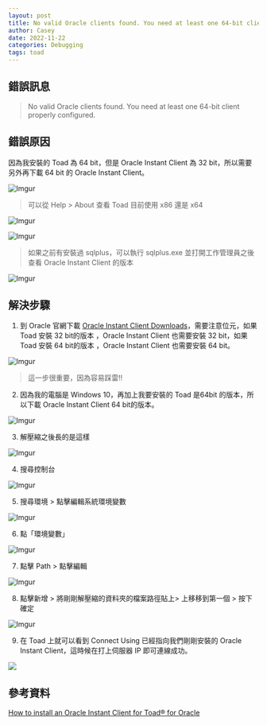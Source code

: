 ```yaml
---
layout: post
title: No valid Oracle clients found. You need at least one 64-bit client properly configured. | Toad for Oracle
author: Casey
date: 2022-11-22
categories: Debugging
tags: toad
---
```



## 錯誤訊息
> No valid Oracle clients found. You need at least one 64-bit client properly configured.

## 錯誤原因

因為我安裝的 Toad 為 64 bit，但是 Oracle Instant Client 為 32 bit，所以需要另外再下載  64 bit 的 Oracle Instant Client。

![Imgur](https://i.imgur.com/y1zyw6j.png)
> 可以從 Help > About 查看 Toad 目前使用 x86 還是 x64

![Imgur](https://i.imgur.com/ZDtrtsm.png)

![Imgur](https://i.imgur.com/EjzuQ47.png)

> 如果之前有安裝過 sqlplus，可以執行 sqlplus.exe 並打開工作管理員之後查看 Oracle Instant Client 的版本

![Imgur](https://i.imgur.com/hkpGsjz.png)

## 解決步驟

1.  到 Oracle 官網下載 [Oracle Instant Client Downloads](https://www.oracle.com/database/technologies/instant-client/downloads.html)，需要注意位元，如果 Toad 安裝 32 bit的版本 ，Oracle Instant Client 也需要安裝 32 bit，如果 Toad 安裝 64 bit的版本 ，Oracle Instant Client 也需要安裝 64 bit。

![Imgur](https://i.imgur.com/WsstnTy.png)

> 這一步很重要，因為容易踩雷!!

2. 因為我的電腦是 Windows 10，再加上我要安裝的 Toad 是64bit 的版本，所以下載 Oracle Instant Client 64 bit的版本。

![Imgur](https://i.imgur.com/qHHb5BA.png)

3.  解壓縮之後長的是這樣

![Imgur](https://i.imgur.com/o1F1zYV.png)

4. 搜尋控制台 

![Imgur](https://i.imgur.com/7FWHaul.png)

5. 搜尋環境 > 點擊編輯系統環境變數

![Imgur](https://i.imgur.com/DVpJrJ8.png)

6. 點「環境變數」

![Imgur](https://i.imgur.com/a96p7m8.png)

7. 點擊 Path > 點擊編輯


![Imgur](https://i.imgur.com/wyFTVcg.png)

8. 點擊新增 > 將剛剛解壓縮的資料夾的檔案路徑貼上> 上移移到第一個 > 按下確定

![Imgur](https://i.imgur.com/3Stsfso.png)

9. 在 Toad 上就可以看到 Connect Using 已經指向我們剛剛安裝的 Oracle Instant Client，這時候在打上伺服器 IP 即可連線成功。  

![](https://blog.toadworld.com/hs-fs/hubfs/instant11.jpg?width=477&name=instant11.jpg) 

## 參考資料

[How to install an Oracle Instant Client for Toad® for Oracle](https://blog.toadworld.com/how-to-install-an-oracle-instant-client-for-toad-for-oracle)